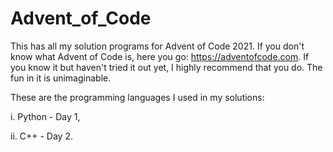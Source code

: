 # Advent_of_Code
This has all my solution programs for Advent of Code 2021. If you don't know what Advent of Code is, here you go: https://adventofcode.com. If you know it but haven't tried it out yet, I highly recommend that you do. The fun in it is unimaginable.

These are the programming languages I used in my solutions: 

i. Python - Day 1,

ii. C++  - Day 2.
